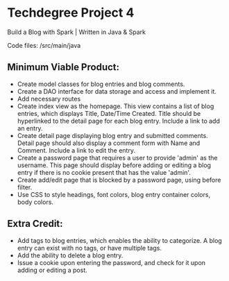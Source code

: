 # Techdegree Project 4

Build a Blog with Spark | Written in Java & Spark

Code files: /src/main/java

## Minimum Viable Product:
- Create model classes for blog entries and blog comments.
- Create a DAO interface for data storage and access and implement it.
- Add necessary routes
- Create index view as the homepage. This view contains a list of blog entries, which displays Title, Date/Time Created. Title should be hyperlinked to the detail page for each blog entry. Include a link to add an entry.
- Create detail page displaying blog entry and submitted comments. Detail page should also display a comment form with Name and Comment. Include a link to edit the entry.
- Create a password page that requires a user to provide 'admin' as the username. This page should display before adding or editing a blog entry if there is no cookie present that has the value 'admin'.
- Create add/edit page that is blocked by a password page, using before filter.
- Use CSS to style headings, font colors, blog entry container colors, body colors.


## Extra Credit:
- Add tags to blog entries, which enables the ability to categorize. A blog entry can exist with no tags, or have multiple tags.
- Add the ability to delete a blog entry.
- Issue a cookie upon entering the password, and check for it upon adding or editing a post.
